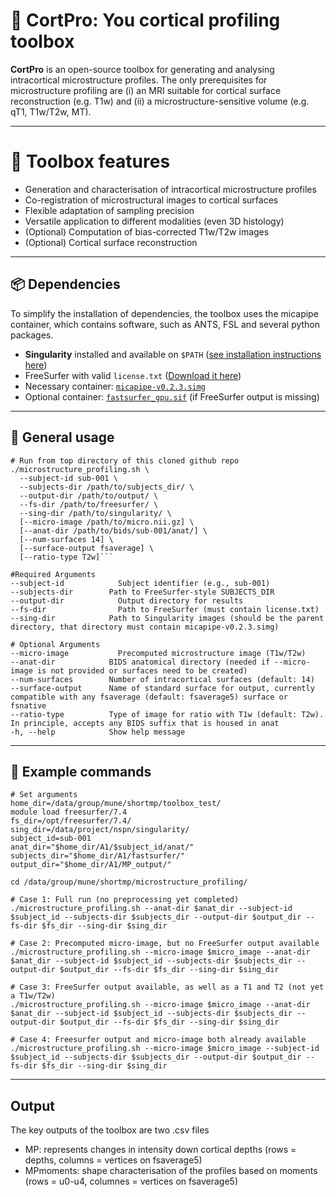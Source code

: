 # 🧠 CortPro: You cortical profiling toolbox

**CortPro** is an open-source toolbox for generating and analysing intracortical microstructure profiles. The only prerequisites for microstructure profiling are (i) an MRI suitable for cortical surface reconstruction (e.g. T1w) and (ii) a microstructure-sensitive volume (e.g. qT1, T1w/T2w, MT).

---

# 🚀 Toolbox features
- Generation and characterisation of intracortical microstructure profiles
- Co-registration of microstructural images to cortical surfaces
- Flexible adaptation of sampling precision
- Versatile application to different modalities (even 3D histology)
- (Optional) Computation of bias-corrected T1w/T2w images
- (Optional) Cortical surface reconstruction

---

## 📦 Dependencies

To simplify the installation of dependencies, the toolbox uses the micapipe container, which contains software, such as ANTS, FSL and several python packages. 

- **Singularity** installed and available on `$PATH` ([see installation instructions here](https://sylabs.io/guides/latest/user-guide/))
- FreeSurfer with valid `license.txt` ([Download it here](https://surfer.nmr.mgh.harvard.edu/fswiki/DownloadAndInstall))
- Necessary container: [`micapipe-v0.2.3.simg`](https://micapipe.readthedocs.io/en/latest/pages/01.install/index.html)
- Optional container: [`fastsurfer_gpu.sif`](https://deep-mi.org/FastSurfer/dev/overview/singularity.html) (if FreeSurfer output is missing)

---

## 🔧 General usage

```
# Run from top directory of this cloned github repo
./microstructure_profiling.sh \
  --subject-id sub-001 \
  --subjects-dir /path/to/subjects_dir/ \
  --output-dir /path/to/output/ \
  --fs-dir /path/to/freesurfer/ \
  --sing-dir /path/to/singularity/ \
  [--micro-image /path/to/micro.nii.gz] \
  [--anat-dir /path/to/bids/sub-001/anat/] \
  [--num-surfaces 14] \
  [--surface-output fsaverage] \
  [--ratio-type T2w]```

#Required Arguments
--subject-id	        Subject identifier (e.g., sub-001)
--subjects-dir	      Path to FreeSurfer-style SUBJECTS_DIR
--output-dir	        Output directory for results
--fs-dir	            Path to FreeSurfer (must contain license.txt)
--sing-dir	          Path to Singularity images (should be the parent directory, that directory must contain micapipe-v0.2.3.simg)

# Optional Arguments
--micro-image	        Precomputed microstructure image (T1w/T2w)
--anat-dir	          BIDS anatomical directory (needed if --micro-image is not provided or surfaces need to be created)
--num-surfaces	      Number of intracortical surfaces (default: 14)
--surface-output      Name of standard surface for output, currently compatible with any fsaverage (default: fsaverage5) surface or fsnative
--ratio-type          Type of image for ratio with T1w (default: T2w). In principle, accepts any BIDS suffix that is housed in anat
-h, --help	          Show help message
```

---

## 🧬 Example commands

```
# Set arguments
home_dir=/data/group/mune/shortmp/toolbox_test/
module load freesurfer/7.4
fs_dir=/opt/freesurfer/7.4/
sing_dir=/data/project/nspn/singularity/
subject_id=sub-001
anat_dir="$home_dir/A1/$subject_id/anat/"
subjects_dir="$home_dir/A1/fastsurfer/"
output_dir="$home_dir/A1/MP_output/"

cd /data/group/mune/shortmp/microstructure_profiling/

# Case 1: Full run (no preprocessing yet completed)
./microstructure_profiling.sh --anat-dir $anat_dir --subject-id $subject_id --subjects-dir $subjects_dir --output-dir $output_dir --fs-dir $fs_dir --sing-dir $sing_dir

# Case 2: Precomputed micro-image, but no FreeSurfer output available
./microstructure_profiling.sh --micro-image $micro_image --anat-dir $anat_dir --subject-id $subject_id --subjects-dir $subjects_dir --output-dir $output_dir --fs-dir $fs_dir --sing-dir $sing_dir

# Case 3: FreeSurfer output available, as well as a T1 and T2 (not yet a T1w/T2w)
./microstructure_profiling.sh --micro-image $micro_image --anat-dir $anat_dir --subject-id $subject_id --subjects-dir $subjects_dir --output-dir $output_dir --fs-dir $fs_dir --sing-dir $sing_dir

# Case 4: Freesurfer output and micro-image both already available
./microstructure_profiling.sh --micro-image $micro_image --subject-id $subject_id --subjects-dir $subjects_dir --output-dir $output_dir --fs-dir $fs_dir --sing-dir $sing_dir

```

---

## Output

The key outputs of the toolbox are two .csv files
- MP: represents changes in intensity down cortical depths (rows = depths, columns = vertices on fsaverage5)
- MPmoments: shape characterisation of the profiles based on moments (rows = u0-u4, columnes = vertices on fsaverage5)
